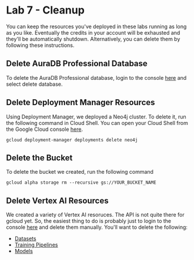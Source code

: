 # Lab 7 - Cleanup
You can keep the resources you've deployed in these labs running as long as you like.  Eventually the credits in your account will be exhausted and they'll be automatically shutdown.  Alternatively, you can delete them by following these instructions.

## Delete AuraDB Professional Database
To delete the AuraDB Professional database, login to the console [here](https://console.neo4j.io/) and select delete database.

## Delete Deployment Manager Resources
Using Deployment Manager, we deployed a Neo4j cluster.  To delete it, run the following command in Cloud Shell.  You can open your Cloud Shell from the Google Cloud console [here](https://console.cloud.google.com/).

    gcloud deployment-manager deployments delete neo4j

## Delete the Bucket
To delete the bucket we created, run the following command

    gcloud alpha storage rm --recursive gs://YOUR_BUCKET_NAME

## Delete Vertex AI Resources
We created a variety of Vertex AI resoruces.  The API is not quite there for gcloud yet.  So, the easiest thing to do is probably just to login to the console [here](https://console.cloud.google.com/vertex-ai) and delete them manually.  You'll want to delete the following:

* [Datasets](https://console.cloud.google.com/vertex-ai/datasets)
* [Training Pipelines](https://console.cloud.google.com/vertex-ai/training/training-pipelines)
* [Models](https://console.cloud.google.com/vertex-ai/models)
